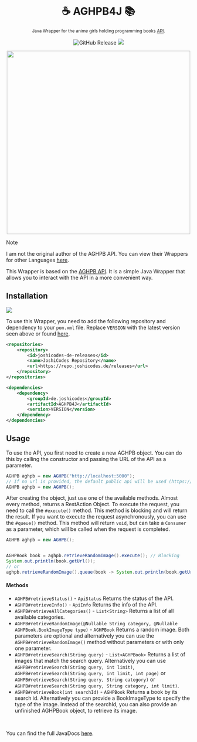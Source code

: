 <div align="center">

# ☕ AGHPB4J 📚
<sub>Java Wrapper for the anime girls holding programming books [API](https://api.devgoldy.xyz/aghpb/v1/docs).

![GitHub Release](https://img.shields.io/github/v/release/JoshiCodes/AGHPB4J?include_prereleases&sort=date&display_name=release)
<img src="https://repo.joshicodes.de/api/badge/latest/releases/de/joshicodes/AGHPB4J?prefix=v">


</div>

<div align="center">
    <img src="https://github.com/cat-milk/Anime-Girls-Holding-Programming-Books/blob/master/Java/Unnamed_Core_Java.jpg?raw=true" width="500px">
</div>

> [!Note]
> 
> I am not the original author of the AGHPB API. You can view their Wrappers for other Languages [here](https://github.com/THEGOLDENPRO/aghpb_api#-api-wrappers).

This Wrapper is based on the [AGHPB API](https://github.com/THEGOLDENPRO/aghpb_api/). It is a simple Java Wrapper that allows you to interact with the API in a more convenient way.

## Installation
<img src="https://repo.joshicodes.de/api/badge/latest/releases/de/joshicodes/AGHPB4J?prefix=v&name=Version">

To use this Wrapper, you need to add the following repository and dependency to your `pom.xml` file.
Replace `VERSION` with the latest version seen above or found [here](https://github.com/JoshiCodes/AGHPB4J/releases).

```xml
<repositories>
    <repository>
        <id>joshicodes-de-releases</id>
        <name>JoshiCodes Repository</name>
        <url>https://repo.joshicodes.de/releases</url>
    </repository>
</repositories>
```

```xml
<dependencies>
    <dependency>
        <groupId>de.joshicodes</groupId>
        <artifactId>AGHPB4J</artifactId>
        <version>VERSION</version>
    </dependency>
</dependencies>
```

## Usage
To use the API, you first need to create a new AGHPB object. You can do this by calling the constructor and passing the URL of the API as a parameter. 

```java
AGHPB aghpb = new AGHPB("http://localhost:5000");
// If no url is provided, the default public api will be used (https://api.devgoldy.xyz/aghpb/v1/)
AGHPB aghpb = new AGHPB();
```

After creating the object, just use one of the available methods.
Almost every method, returns a RestAction Object. To execute the request, you need to call the `#execute()` method.
This method is blocking and will return the result. 
If you want to execute the request asynchronously, you can use the `#queue()` method.
This method will return `void`, but can take a `Consumer` as a parameter, which will be called when the request is completed.

```java
AGHPB aghpb = new AGHPB();


AGHPBook book = aghpb.retrieveRandomImage().execute(); // Blocking
System.out.println(book.getUrl());
// or
aghpb.retrieveRandomImage().queue(book -> System.out.println(book.getUrl())); // Asynchronous
```

#### Methods
- `AGHPB#retrieveStatus()` - `ApiStatus`
    Returns the status of the API.
- `AGHPB#retrieveInfo()` - `ApiInfo`
    Returns the info of the API.
- `AGHPB#retrieveAllCategories()` - `List<String>`
    Returns a list of all available categories.
- `AGHPB#retrieveRandomImage(@Nullable String category, @Nullable AGHPBook.BookImageType type)` - `AGHPBook`
    Returns a random image. Both parameters are optional and alternatively you can use the `AGHPB#retrieveRandomImage()` method without parameters or with only one parameter.
- `AGHPB#retrieveSearch(String query)` - `List<AGHPBook>`
    Returns a list of images that match the search query. Alternatively you can use `AGHPB#retrieveSearch(String query, int limit)`, `AGHPB#retrieveSearch(String query, int limit, int page)` or `AGHPB#retrieveSearch(String query, String category)` or `AGHPB#retrieveSearch(String query, String category, int limit)`.
- `AGHPB#retrieveBook(int searchId)` - `AGHPBook`
    Returns a book by its search id. Alternatively you can provide a BookImageType to specify the type of the image.
    Instead of the searchId, you can also provide an unfinished AGHPBook object, to retrieve its image.

<br>

You can find the full JavaDocs [here](https://repo.joshicodes.de/javadoc/releases/de/joshicodes/AGHPB4J/latest/).
